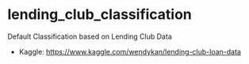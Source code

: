 # lending_club_classification
Default Classification based on Lending Club Data

* Kaggle: https://www.kaggle.com/wendykan/lending-club-loan-data 
